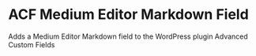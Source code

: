 # ACF Medium Editor Markdown Field 
Adds a Medium Editor Markdown field to the WordPress plugin Advanced Custom Fields
